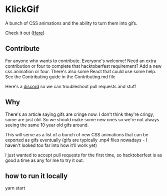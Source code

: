 # KlickGif

A bunch of CSS animations and the ability to turn them into gifs.

Check it out ([Here](https://mbeckdev.github.io/klickgif/))

## Contribute

For anyone who wants to contribute. Everyone's welcome! Need an extra contribution or four to complete that hacktoberfest requirement? Add a new css animation or four. There's also some React that could use some help. See the Contributing guide in the Contributing.md file

Here's a [discord](https://discord.gg/Tg48qMGF5f) so we can troubleshoot pull requests and stuff

## Why

There's an article saying gifs are cringe now. I don't think they're cringy, some are just old. So we should make some new ones so we're not always seeing the same 10 year old gifs around.

This will serve as a list of a bunch of new CSS animations that can be exported as gifs eventually (gifs are typically .mp4 files nowadays - I haven't looked too far into how it'll work yet)

I just wanted to accept pull requests for the first time, so hacktoberfest is as good a time as any for me to try it out.

## how to run it locally

yarn start
